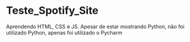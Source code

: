 # Teste_Spotify_Site
Aprendendo HTML, CSS e JS.
Apesar de estar mostrando Python, não foi utilizado Python, apenas foi utilizado o Pycharm
